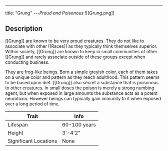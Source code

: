 ---
title: "Grung"
---*Proud and Poisonous*
![[Grung.png]]

## Description
[[Grung]] are known to be very proud creatures. They do not like to associate with other [[Races]] as they typically think themselves superior. Within society, [[Grung]] are known to keep in small communities of other [[Grung]] and rarely associate outside of these groups except when conducting business.

They are frog-like beings. Born a simple greyish color, each of them takes on a unique color and pattern as they reach adulthood. This pattern seems to be based upon diet. [[Grung]] also secret a substance that is poisonous to other creatures. In small doses the poison is merely a strong numbing agent, but when exposed in large amounts the substance acts as a potent neurotoxin. However beings can typically gain immunity to it when exposed over a long period of time.

| Trait | Info |
| --- | --- |
| Lifespan | 60-100 years |
| Height | 3'-4'2" |
| Significant Locations | None |